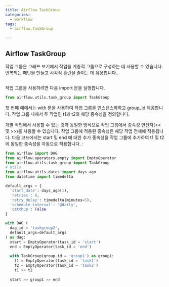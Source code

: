 ```yaml
---
title: Airflow TaskGroup
categories:
  - workflow
tags: 
  - airflow,TaskGroup

---
```


## Airflow TaskGroup
작업 그룹은 그래프 보기에서 작업을 계층적 그룹으로 구성하는 데 사용할 수 있습니다. 반복되는 패턴을 만들고 시각적 혼란을 줄이는 데 유용합니다..

<figure style="width: 100%" class="align-left">
  <img src="{{ site.url }}{{ site.baseurl }}/assets/images/10-task-taskgroup.png" alt="">
  <figcaption></figcaption>
</figure> 

작업 그룹을 사용하려면 다음 import 문을 실행합니다.

```python
from airflow.utils.task_group import TaskGroup
```

첫 번째 예에서는 with 문을  사용하여 작업 그룹을 인스턴스화하고 group_id 제공합니다. 작업 그룹 내에서 두 작업인 t1과 t2와 해당 종속성을 정의합니다.

개별 작업에서 사용할 수 있는 것과 동일한 방식으로 작업 그룹에서 종속성 연산자(<< 및 >>)를 사용할 수 있습니다. 작업 그룹에 적용된 종속성은 해당 작업 전체에 적용됩니다. 다음 코드에서는 start 및 end 에 대한 추가 종속성을 작업 그룹에 추가하여 t1 및 t2에  동일한 종속성을 자동으로 적용합니다. :


```python
from airflow import DAG 
from airflow.operators.empty import EmptyOperator 
from airflow.utils.task_group import TaskGroup 
# Utils 
from airflow.utils.dates import days_ago 
from datetime import timedelta 

default_args = {
  'start_date': days_ago(1),
  'retries': 0, 
  'retry_delay': timedelta(minutes=5),
  'schedule_interval': '@daily',
  'catchup': False
}

with DAG (
  dag_id = 'taskgroup2',
  default_args=default_args
) as dag: 
  start = EmptyOperator(task_id = 'start')
  end = EmptyOperator(task_id = 'end')
  
  with TaskGroup(group_id = 'group1') as group1:
    t1 = EmptyOperator(task_id = 'task1')
    t2 = EmptyOperator(task_id = 'task2')
    t1 >> t2 
    
  start >> group1 >> end 
  ```


